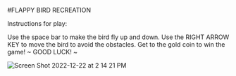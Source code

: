 #FLAPPY BIRD RECREATION

Instructions for play:

Use the space bar to make the bird fly up and down.
Use the RIGHT ARROW KEY to move the bird to avoid the obstacles.
Get to the gold coin to win the game! ~ GOOD LUCK! ~



![Screen Shot 2022-12-22 at 2 14 21 PM](https://user-images.githubusercontent.com/104691852/209236372-7d1424be-e6b2-499d-b2a3-b68bf414310b.png)
